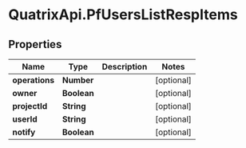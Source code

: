 # QuatrixApi.PfUsersListRespItems

## Properties
Name | Type | Description | Notes
------------ | ------------- | ------------- | -------------
**operations** | **Number** |  | [optional] 
**owner** | **Boolean** |  | [optional] 
**projectId** | **String** |  | [optional] 
**userId** | **String** |  | [optional] 
**notify** | **Boolean** |  | [optional] 


